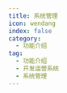 ```yaml
---
title: 系统管理
icon: wendang
index: false
category:
  - 功能介绍
tag:
  - 功能介绍
  - 开发运营系统
  - 系统管理
---
```


<AutoCatalog />
